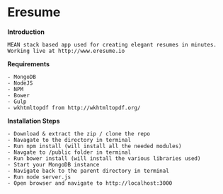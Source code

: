 Eresume
==============

  **Introduction**
  
    MEAN stack based app used for creating elegant resumes in minutes. 
    Working live at http://www.eresume.io
  
  
  **Requirements**
  
    - MongoDB
    - NodeJS
    - NPM
    - Bower
    - Gulp
    - wkhtmltopdf from http://wkhtmltopdf.org/

  **Installation Steps**

    - Download & extract the zip / clone the repo
    - Navagate to the directory in terminal
    - Run npm install (will install all the needed modules)
    - Navgate to /public folder in terminal
    - Run bower install (will install the various libraries used)
    - Start your MongoDB instance
    - Navigate back to the parent directory in terminal
    - Run node server.js
    - Open browser and navigate to http://localhost:3000
    
    
  
